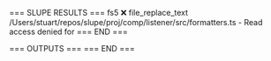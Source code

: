 === SLUPE RESULTS ===
fs5 ❌ file_replace_text /Users/stuart/repos/slupe/proj/comp/listener/src/formatters.ts - Read access denied for
=== END ===

=== OUTPUTS ===
=== END ===